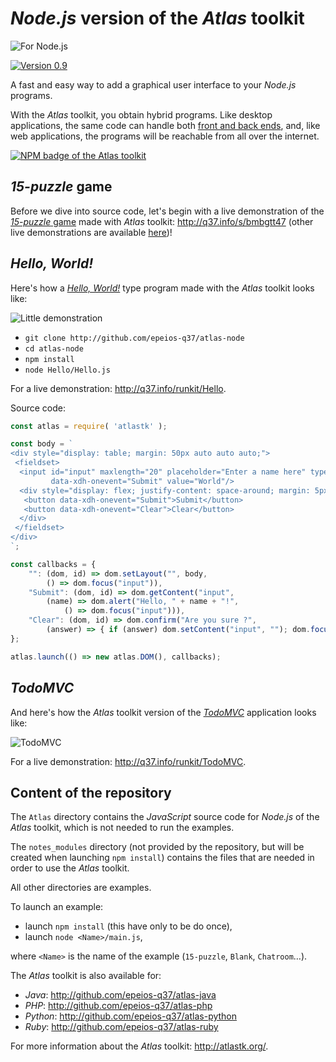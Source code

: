 # *Node.js* version of the *Atlas* toolkit

![For Node.js](http://q37.info/download/assets/Node.png "Node.js logo")

[![Version 0.9](https://img.shields.io/static/v1.svg?&color=90b4ed&label=Version&message=0.9)](http://q37.info/s/gei0veus)

A fast and easy way to add a graphical user interface to your *Node.js* programs.

With the *Atlas* toolkit, you obtain hybrid programs. Like desktop applications, the same code can handle both [front and back ends](http://q37.info/s/px7hhztd), and, like web applications, the programs will be reachable from all over the internet.

[![NPM badge of the Atlas toolkit](http://nodei.co/npm/atlastk.png)](http://npmjs.com/atlastk/ "NPM package of the Atlas toolkit")

## *15-puzzle* game

Before we dive into source code, let's begin with a live demonstration of the [*15-puzzle* game](http://q37.info/s/jn9zg3bn) made with *Atlas* toolkit: <http://q37.info/s/bmbgtt47> (other live demonstrations are available [here](http://q37.info/s/zgvcwv7j))!

## *Hello, World!*

Here's how a [*Hello, World!*](https://en.wikipedia.org/wiki/%22Hello,_World!%22_program) type program made with the *Atlas* toolkit looks like:

![Little demonstration](http://q37.info/download/assets/Hello.gif "A basic example")

- `git clone http://github.com/epeios-q37/atlas-node`
- `cd atlas-node`
- `npm install`
- `node Hello/Hello.js`

For a live demonstration: <http://q37.info/runkit/Hello>.

Source code:

```javascript
const atlas = require( 'atlastk' );

const body = `
<div style="display: table; margin: 50px auto auto auto;">
 <fieldset>
  <input id="input" maxlength="20" placeholder="Enter a name here" type="text"
         data-xdh-onevent="Submit" value="World"/>
  <div style="display: flex; justify-content: space-around; margin: 5px auto auto auto;">
   <button data-xdh-onevent="Submit">Submit</button>
   <button data-xdh-onevent="Clear">Clear</button>
  </div>
 </fieldset>
</div>
`;

const callbacks = {
    "": (dom, id) => dom.setLayout("", body,
        () => dom.focus("input")),
    "Submit": (dom, id) => dom.getContent("input",
        (name) => dom.alert("Hello, " + name + "!",
            () => dom.focus("input"))),
    "Clear": (dom, id) => dom.confirm("Are you sure ?",
        (answer) => { if (answer) dom.setContent("input", ""); dom.focus("input"); })
};

atlas.launch(() => new atlas.DOM(), callbacks);
```

## *TodoMVC*

And here's how the *Atlas* toolkit version of the [*TodoMVC*](http://todomvc.com/) application looks like:

![TodoMVC](http://q37.info/download/TodoMVC.gif "The TodoMVC application made with the Atlas toolkit")

For a live demonstration: <http://q37.info/runkit/TodoMVC>.

## Content of the repository

The `Atlas` directory contains the *JavaScript* source code for *Node.js* of the *Atlas* toolkit, which is not needed to run the examples.

The `notes_modules` directory (not provided by the repository, but will be created when launching `npm install`) contains the files that are needed in order to use the *Atlas* toolkit.

All other directories are examples.

To launch an example:

- launch `npm install` (this have only to be do once),
- launch `node <Name>/main.js`,

where `<Name>` is the name of the example (`15-puzzle`, `Blank`, `Chatroom`…).

The *Atlas* toolkit is also available for:

- *Java*: <http://github.com/epeios-q37/atlas-java>
- *PHP*: <http://github.com/epeios-q37/atlas-php>
- *Python*: <http://github.com/epeios-q37/atlas-python>
- *Ruby*: <http://github.com/epeios-q37/atlas-ruby>

For more information about the *Atlas* toolkit: <http://atlastk.org/>.